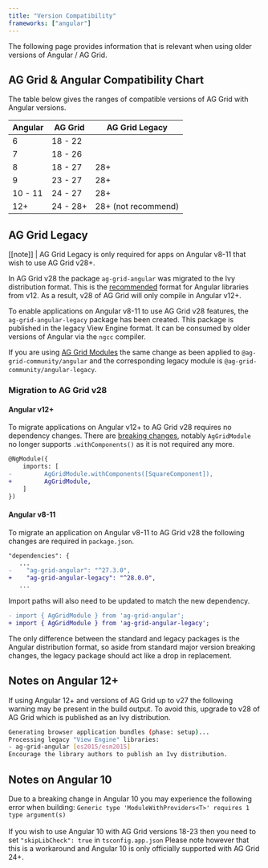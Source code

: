 ```yaml
---
title: "Version Compatibility"
frameworks: ["angular"]
---
```


The following page provides information that is relevant when using older versions of Angular / AG Grid.

 ## AG Grid & Angular Compatibility Chart

 The table below gives the ranges of compatible versions of AG Grid with Angular versions.
 
 | Angular | AG Grid   | AG Grid Legacy      |
 | --------| --------- | --------------------|
 | 6       | 18 - 22   |                     |
 | 7       | 18 - 26   |                     |
 | 8       | 18 - 27   | 28+                 |
 | 9       | 23 - 27   | 28+                 |
 | 10 - 11 | 24 - 27   | 28+                 |
 | 12+     | 24 - 28+  | 28+ (not recommend) |

## AG Grid Legacy

[[note]]
| AG Grid Legacy is only required for apps on Angular v8-11 that wish to use AG Grid v28+.

In AG Grid v28 the package `ag-grid-angular` was migrated to the Ivy distribution format. This is the [recommended](https://angular.io/guide/creating-libraries#publishing-libraries) format for Angular libraries from v12. As a result, v28 of AG Grid will only compile in Angular v12+.

To enable applications on Angular v8-11 to use AG Grid v28 features, the `ag-grid-angular-legacy` package has been created. This package is published in the legacy View Engine format. It can be consumed by older versions of Angular via the `ngcc` compiler.

If you are using [AG Grid Modules](https://ag-grid.com/angular-data-grid/packages-modules/) the same change as been applied to `@ag-grid-community/angular` and the corresponding legacy module is `@ag-grid-community/angular-legacy`.

### Migration to AG Grid v28

#### Angular v12+

To migrate applications on Angular v12+ to AG Grid v28 requires no dependency changes. There are [breaking changes](https://ag-grid.com/changelog/?fixVersion=28.0.0), notably `AgGridModule` no longer supports `.withComponents()` as it is not required any more.

 ```diff
 @NgModule({
     imports: [
-         AgGridModule.withComponents([SquareComponent]),
+         AgGridModule,
     ]
 })
 ```

#### Angular v8-11
To migrate an application on Angular v8-11 to AG Grid v28 the following changes are required in `package.json`.

 ```diff
"dependencies": {
    ...
-    "ag-grid-angular": "^27.3.0",
+    "ag-grid-angular-legacy": "^28.0.0",
    ...
 ```

Import paths will also need to be updated to match the new dependency.

```diff
- import { AgGridModule } from 'ag-grid-angular';
+ import { AgGridModule } from 'ag-grid-angular-legacy';
```

The only difference between the standard and legacy packages is the Angular distribution format, so aside from standard major version breaking changes, the legacy package should act like a drop in replacement.

## Notes on Angular 12+

If using Angular 12+ and versions of AG Grid up to v27 the following warning may be present in the build output. To avoid this, upgrade to v28 of AG Grid which is published as an Ivy distribution.

```bash
Generating browser application bundles (phase: setup)...
Processing legacy "View Engine" libraries:
- ag-grid-angular [es2015/esm2015]
Encourage the library authors to publish an Ivy distribution.
```

## Notes on Angular 10

Due to a breaking change in Angular 10 you may experience the following error when building:
`Generic type 'ModuleWithProviders<T>' requires 1 type argument(s)`<br/><br/>
If you wish to use Angular 10 with AG Grid versions 18-23 then you need to set `"skipLibCheck": true`
in `tsconfig.app.json` Please note however that this is a workaround and Angular 10 is only
officially supported with AG Grid 24+.